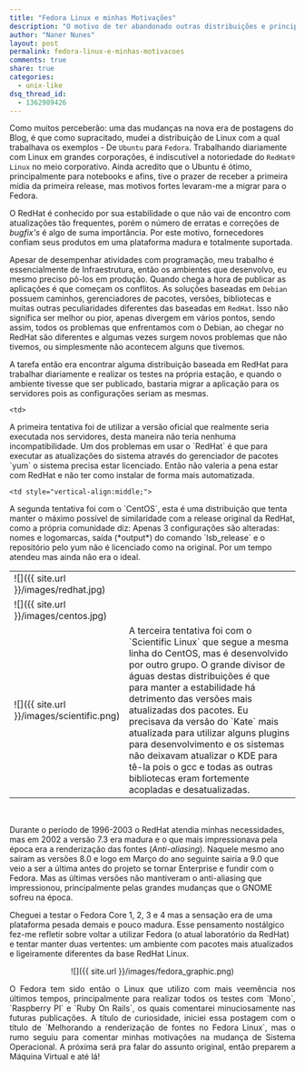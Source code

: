 ```yaml
---
title: "Fedora Linux e minhas Motivações"
description: "O motivo de ter abandonado outras distribuições e principalmente de não utilizar mais Debian-like"
author: "Naner Nunes"
layout: post
permalink: fedora-linux-e-minhas-motivacoes
comments: true
share: true
categories:
  - unix-like
dsq_thread_id:
  - 1362989426
---
```


Como muitos perceberão: uma das mudanças na nova era de postagens do Blog, é que como supracitado, mudei a distribuição de Linux com a qual trabalhava os exemplos - De `Ubuntu` para `Fedora`. Trabalhando diariamente com Linux em grandes corporações, é indiscutível a notoriedade do `RedHat® Linux` no meio corporativo. Ainda acredito que o Ubuntu é ótimo, principalmente para notebooks e afins, tive o prazer de receber a primeira mídia da primeira release, mas motivos fortes levaram-me a migrar para o Fedora.<!--more-->

O RedHat é conhecido por sua estabilidade o que não vai de encontro com atualizações tão frequentes, porém o número de erratas e correções de *bugfix's* é algo de suma importância. Por este motivo, fornecedores confiam seus produtos em uma plataforma madura e totalmente suportada.

Apesar de desempenhar atividades com programação, meu trabalho é essencialmente de Infraestrutura, então os ambientes que desenvolvo, eu mesmo preciso pô-los em produção. Quando chega a hora de publicar as aplicações é que começam os conflitos. As soluções baseadas em `Debian` possuem caminhos, gerenciadores de pacotes, versões, bibliotecas e muitas outras peculiaridades diferentes das baseadas em `RedHat`. Isso não significa ser melhor ou pior, apenas divergem em vários pontos, sendo assim, todos os problemas que enfrentamos com o Debian, ao chegar no RedHat são diferentes e algumas vezes surgem novos problemas que não tivemos, ou simplesmente não acontecem alguns que tivemos.

A tarefa então era encontrar alguma distribuição baseada em RedHat para trabalhar diariamente e realizar os testes na própria estação, e quando o ambiente tivesse que ser publicado, bastaria migrar a aplicação para os servidores pois as configurações seriam as mesmas.

<table>
  <tr>
    <td width="32%" style="vertical-align:middle;">
<div markdown="1">
![]({{ site.url }}/images/redhat.jpg)
</div>
    </td>
    
    <td>
<div markdown="1">
A primeira tentativa foi de utilizar a versão oficial que realmente seria executada nos servidores, desta maneira não teria nenhuma incompatibilidade. Um dos problemas em usar o `RedHat` é que para executar as atualizações do sistema através do gerenciador de pacotes `yum` o sistema precisa estar licenciado. Então não valeria a pena estar com RedHat e não ter como instalar de forma mais automatizada.
</div>
    </td>
  </tr>
  
  <tr>
    <td width="32%" style="vertical-align:middle;">
<div markdown="1">
![]({{ site.url }}/images/centos.jpg)
</div>
    </td>
    
    <td style="vertical-align:middle;">
<div markdown="1">
A segunda tentativa foi com o `CentOS`, esta é uma distribuição que tenta manter o máximo possível de similaridade com a release original da RedHat, como a própria comunidade diz: Apenas 3 configurações são alteradas: nomes e logomarcas, saída (*output*) do comando `lsb_release` e o repositório pelo yum não é licenciado como na original. Por um tempo atendeu mas ainda não era o ideal.
</div>
    </td>
  </tr> 
    
  <tr>
    <td width="32%" style="vertical-align:middle;">
<div markdown="1">
![]({{ site.url }}/images/scientific.png)
</div>
    </td>

   <td style="vertical-align:middle;">
<div markdown="1">
A terceira tentativa foi com o `Scientific Linux` que segue a mesma linha do CentOS, mas é desenvolvido por outro grupo. O grande divisor de águas destas distribuições é que para manter a estabilidade há detrimento das versões mais atualizadas dos pacotes. Eu precisava da versão do `Kate` mais atualizada para utilizar alguns plugins para desenvolvimento e os sistemas não deixavam atualizar o KDE para tê-la pois o gcc e todas as outras bibliotecas eram fortemente acopladas e desatualizadas.
</div>
    </td>
  </tr>
</table> 

<br />

Durante o período de 1996-2003 o RedHat atendia minhas necessidades, mas em 2002 a versão 7.3 era madura e o que mais impressionava pela época era a renderização das fontes (*Anti-aliasing*). Naquele mesmo ano saíram as versões 8.0 e logo em Março do ano seguinte sairia a 9.0 que veio a ser a última antes do projeto se tornar Enterprise e fundir com o Fedora. Mas as últimas versões não mantiveram o anti-aliasing que impressionou, principalmente pelas grandes mudanças que o GNOME sofreu na época.

Cheguei a testar o Fedora Core 1, 2, 3 e 4 mas a sensação era de uma plataforma pesada demais e pouco madura. Esse pensamento nostálgico fez-me refletir sobre voltar a utilizar Fedora (o atual laboratório da RedHat) e tentar manter duas vertentes: um ambiente com pacotes mais atualizados e ligeiramente diferentes da base RedHat Linux.

<center><span markdown="1">
![]({{ site.url }}/images/fedora_graphic.png)
</span></center>

<p style="text-align: justify">O Fedora tem sido então o Linux que utilizo com mais veemência nos últimos tempos, principalmente para realizar todos os testes com `Mono`, `Raspberry PI` e `Ruby On Rails`, os quais comentarei minuciosamente nas futuras publicações. A título de curiosidade, iniciei essa postagem com o título de `Melhorando a renderização de fontes no Fedora Linux`, mas o rumo seguiu para comentar minhas motivações na mudança de Sistema Operacional. A próxima será pra falar do assunto original, então preparem a Máquina Virtual e até lá!